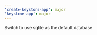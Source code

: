 ```yaml
---
'create-keystone-app': major
'keystone-app': major
---
```


Switch to use sqlite as the default database
